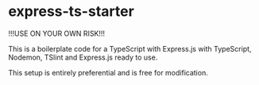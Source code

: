 # express-ts-starter

!!!USE ON YOUR OWN RISK!!!

This is a boilerplate code for a TypeScript with Express.js with TypeScript, Nodemon, TSlint and Express.js ready to use. 

This setup is entirely preferential and is free for modification.
